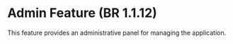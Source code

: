 # Admin Feature (BR 1.1.12)

This feature provides an administrative panel for managing the application.